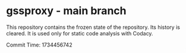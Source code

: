# gssproxy - main branch

This repository contains the frozen state of the repository.
Its history is cleared. It is used only for static code
analysis with Codacy.

Commit Time: 1734456742